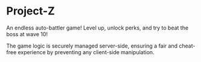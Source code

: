 # Project-Z

An endless auto-battler game! Level up, unlock perks, and try to beat the boss at wave 10!

The game logic is securely managed server-side, ensuring a fair and cheat-free experience by preventing any client-side manipulation.